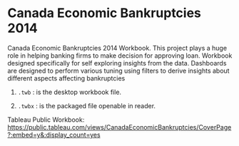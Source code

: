 # Canada Economic Bankruptcies 2014

Canada Economic Bankruptcies 2014 Workbook. This project plays a huge role in helping banking firms to make decision for approving loan. Workbook designed specifically for self exploring insights from the data. Dashboards are designed to perform various tuning using filters to derive insights about different aspects affecting bankruptcies

1. `.twb` : is the desktop workbook file.

2. `.twbx` : is the packaged file openable in reader.


Tableau Public Workbook: https://public.tableau.com/views/CanadaEconomicBankruptcies/CoverPage?:embed=y&:display_count=yes
